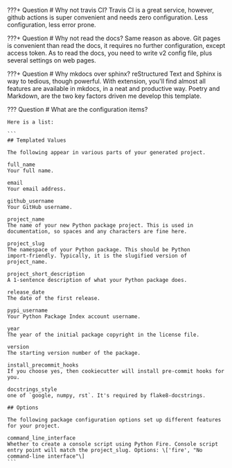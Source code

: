 ???+ Question
    # Why not travis CI?
    Travis CI is a great service, however, github actions is super convenient and needs
    zero configuration. Less configuration, less error prone.

???+ Question
    # Why not read the docs?
    Same reason as above. Git pages is convenient than read the docs, it requires no
    further configuration, except access token. As to read the docs, you need to
    write v2 config file, plus several settings on web pages.

???+ Question
    # Why mkdocs over sphinx?
    reStructured Text and Sphinx is way to tedious, though powerful. With extension, 
    you'll find almost all features are available in mkdocs, in a neat and productive 
    way. Poetry and Markdown, are the two key factors driven me develop this template.

??? Question
    # What are the configuration items?
    
    Here is a list:

    ```
    ## Templated Values

    The following appear in various parts of your generated project.

    full_name  
    Your full name.

    email  
    Your email address.

    github_username  
    Your GitHub username.

    project_name  
    The name of your new Python package project. This is used in
    documentation, so spaces and any characters are fine here.

    project_slug  
    The namespace of your Python package. This should be Python
    import-friendly. Typically, it is the slugified version of
    project_name.

    project_short_description  
    A 1-sentence description of what your Python package does.

    release_date  
    The date of the first release.

    pypi_username  
    Your Python Package Index account username.

    year  
    The year of the initial package copyright in the license file.

    version  
    The starting version number of the package.

    install_precommit_hooks
    If you choose yes, then cookiecutter will install pre-commit hooks for you.

    docstrings_style
    one of `google, numpy, rst`. It's required by flake8-docstrings.

    ## Options

    The following package configuration options set up different features
    for your project.

    command_line_interface  
    Whether to create a console script using Python Fire. Console script
    entry point will match the project_slug. Options: \['fire', "No
    command-line interface"\]
    ```
